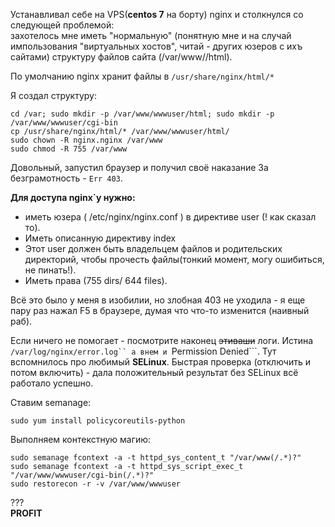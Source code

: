 Устанавливал себе на VPS(**centos 7** на борту) nginx и столкнулся со следующей проблемой:  
захотелось мне иметь "нормальную" (понятную мне и на случай импользования "виртуальных хостов", читай - других юзеров с ихъ сайтами) структуру файлов сайта (/var/www/<wwwuser>/html).  

По умолчанию nginx хранит файлы в ```/usr/share/nginx/html/*```

Я создал структуру:  
```
cd /var; sudo mkdir -p /var/www/wwwuser/html; sudo mkdir -p /var/www/wwwuser/cgi-bin
cp /usr/share/nginx/html/* /var/www/wwwuser/html/
sudo chown -R nginx.nginx /var/www
sudo chmod -R 755 /var/www
```

Довольный, запустил браузер и получил своё наказание 3а безграмотность - ```Err 403```.

__Для доступа nginx`у нужно:__  
 * иметь юзера ( /etc/nginx/nginx.conf ) в директиве user (! как сказал то).
 * Иметь описанную директиву index
 * Этот user должен быть владельцем файлов и родительских директорий, чтобы прочесть файлы(тонкий момент, могу ошибиться, не пинать!).
 * Иметь права (755 dirs/ 644 files).

Всё это было у меня в изобилии, но злобная 403 не уходила - я еще пару раз нажал F5 в браузере, думая что что-то изменится (наивный раб).

Если ничего не помогает - посмотрите наконец ~~этиваши~~ логи.
Истина ```/var/log/nginx/error.log`` а внем и ```Permission Denied```. Тут вспомнилось про любимый **SELinux**. Быстрая проверка (отключить и потом включить) - дала положительный результат без SELinux всё работало успешно.

Ставим semanage:

``` 
sudo yum install policycoreutils-python
```

Выполняем контекстную магию:  
```
sudo semanage fcontext -a -t httpd_sys_content_t "/var/www(/.*)?"
sudo semanage fcontext -a -t httpd_sys_script_exec_t "/var/www/wwwuser/cgi-bin(/.*)?"
sudo restorecon -r -v /var/www/wwwuser
```
???  
**PROFIT**
